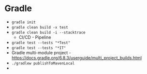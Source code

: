 # Gradle

* `gradle init`
* `gradle clean build -x test`
* `gradle clean build -i --stacktrace`
  * CI/CD - Pipeline
* `gradle test --tests "*Test"`
* `gradle test --tests "*IT"`
* Gradle multi-module project - https://docs.gradle.org/6.8.3/userguide/multi_project_builds.html
* `./gradlew publishToMavenLocal`
* 
